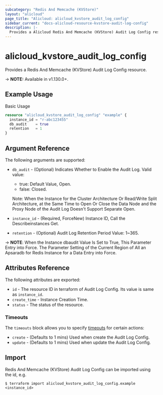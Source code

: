 ```yaml
---
subcategory: "Redis And Memcache (KVStore)"
layout: "alicloud"
page_title: "Alicloud: alicloud_kvstore_audit_log_config"
sidebar_current: "docs-alicloud-resource-kvstore-audit-log-config"
description: |-
  Provides a Alicloud Redis And Memcache (KVStore) Audit Log Config resource.
---
```


# alicloud\_kvstore\_audit\_log\_config

Provides a Redis And Memcache (KVStore) Audit Log Config resource.

-> **NOTE:** Available in v1.130.0+.

## Example Usage

Basic Usage

```terraform
resource "alicloud_kvstore_audit_log_config" "example" {
  instance_id = "r-abc123455"
  db_audit    = true
  retention   = 1
}

```

## Argument Reference

The following arguments are supported:

* `db_audit` - (Optional) Indicates Whether to Enable the Audit Log.  Valid value: 
  * true: Default Value, Open. 
  * false: Closed. 
    
  Note: When the Instance for the Cluster Architecture Or Read/Write Split Architecture, at the Same Time to Open Or Close the Data Node and the Proxy Node of the Audit Log Doesn't Support Separate Open.
  
* `instance_id` - (Required, ForceNew) Instance ID, Call the Describeinstances Get.
* `retention` - (Optional) Audit Log Retention Period Value: 1~365. 
  
-> **NOTE**: When the Instance dbaudit Value Is Set to True, This Parameter Entry into Force. The Parameter Setting of the Current Region of All an Apsaradb for Redis Instance for a Data Entry into Force.

## Attributes Reference

The following attributes are exported:

* `id` - The resource ID in terraform of Audit Log Config. Its value is same as `instance_id`.
* `create_time` - Instance Creation Time.
* `status` - The status of the resource.

### Timeouts

The `timeouts` block allows you to specify [timeouts](https://www.terraform.io/docs/configuration-0-11/resources.html#timeouts) for certain actions:

* `create` - (Defaults to 1 mins) Used when create the Audit Log Config.
* `update` - (Defaults to 1 mins) Used when update the Audit Log Config.

## Import

Redis And Memcache (KVStore) Audit Log Config can be imported using the id, e.g.

```
$ terraform import alicloud_kvstore_audit_log_config.example <instance_id>
```
